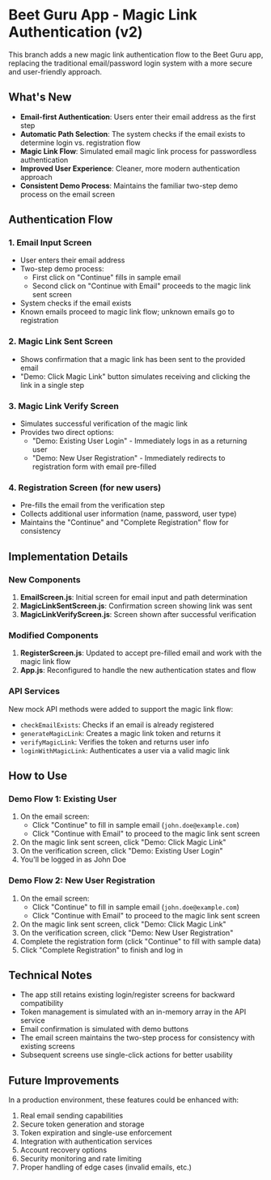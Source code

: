 # Beet Guru App - Magic Link Authentication (v2)

This branch adds a new magic link authentication flow to the Beet Guru app, replacing the traditional email/password login system with a more secure and user-friendly approach.

## What's New

- **Email-first Authentication**: Users enter their email address as the first step
- **Automatic Path Selection**: The system checks if the email exists to determine login vs. registration flow
- **Magic Link Flow**: Simulated email magic link process for passwordless authentication
- **Improved User Experience**: Cleaner, more modern authentication approach
- **Consistent Demo Process**: Maintains the familiar two-step demo process on the email screen

## Authentication Flow

### 1. Email Input Screen
- User enters their email address
- Two-step demo process:
  - First click on "Continue" fills in sample email
  - Second click on "Continue with Email" proceeds to the magic link sent screen
- System checks if the email exists
- Known emails proceed to magic link flow; unknown emails go to registration

### 2. Magic Link Sent Screen
- Shows confirmation that a magic link has been sent to the provided email
- "Demo: Click Magic Link" button simulates receiving and clicking the link in a single step

### 3. Magic Link Verify Screen
- Simulates successful verification of the magic link
- Provides two direct options:
  - "Demo: Existing User Login" - Immediately logs in as a returning user
  - "Demo: New User Registration" - Immediately redirects to registration form with email pre-filled

### 4. Registration Screen (for new users)
- Pre-fills the email from the verification step
- Collects additional user information (name, password, user type)
- Maintains the "Continue" and "Complete Registration" flow for consistency

## Implementation Details

### New Components

1. **EmailScreen.js**: Initial screen for email input and path determination
2. **MagicLinkSentScreen.js**: Confirmation screen showing link was sent
3. **MagicLinkVerifyScreen.js**: Screen shown after successful verification

### Modified Components

1. **RegisterScreen.js**: Updated to accept pre-filled email and work with the magic link flow
2. **App.js**: Reconfigured to handle the new authentication states and flow

### API Services

New mock API methods were added to support the magic link flow:

- `checkEmailExists`: Checks if an email is already registered
- `generateMagicLink`: Creates a magic link token and returns it
- `verifyMagicLink`: Verifies the token and returns user info
- `loginWithMagicLink`: Authenticates a user via a valid magic link

## How to Use

### Demo Flow 1: Existing User

1. On the email screen:
   - Click "Continue" to fill in sample email (`john.doe@example.com`)
   - Click "Continue with Email" to proceed to the magic link sent screen
2. On the magic link sent screen, click "Demo: Click Magic Link"
3. On the verification screen, click "Demo: Existing User Login"
4. You'll be logged in as John Doe

### Demo Flow 2: New User Registration

1. On the email screen:
   - Click "Continue" to fill in sample email (`john.doe@example.com`)
   - Click "Continue with Email" to proceed to the magic link sent screen
2. On the magic link sent screen, click "Demo: Click Magic Link"
3. On the verification screen, click "Demo: New User Registration"
4. Complete the registration form (click "Continue" to fill with sample data)
5. Click "Complete Registration" to finish and log in

## Technical Notes

- The app still retains existing login/register screens for backward compatibility
- Token management is simulated with an in-memory array in the API service
- Email confirmation is simulated with demo buttons
- The email screen maintains the two-step process for consistency with existing screens
- Subsequent screens use single-click actions for better usability

## Future Improvements

In a production environment, these features could be enhanced with:

1. Real email sending capabilities
2. Secure token generation and storage
3. Token expiration and single-use enforcement
4. Integration with authentication services
5. Account recovery options
6. Security monitoring and rate limiting
7. Proper handling of edge cases (invalid emails, etc.)
